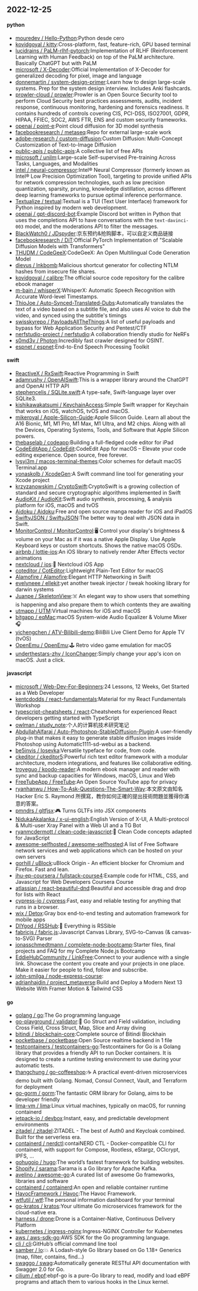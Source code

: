 ## 2022-12-25

#### python
* [mouredev / Hello-Python](https://github.com/mouredev/Hello-Python):Python desde cero
* [kovidgoyal / kitty](https://github.com/kovidgoyal/kitty):Cross-platform, fast, feature-rich, GPU based terminal
* [lucidrains / PaLM-rlhf-pytorch](https://github.com/lucidrains/PaLM-rlhf-pytorch):Implementation of RLHF (Reinforcement Learning with Human Feedback) on top of the PaLM architecture. Basically ChatGPT but with PaLM
* [microsoft / X-Decoder](https://github.com/microsoft/X-Decoder):Official Implementation of X-Decoder for generalized decoding for pixel, image and language
* [donnemartin / system-design-primer](https://github.com/donnemartin/system-design-primer):Learn how to design large-scale systems. Prep for the system design interview. Includes Anki flashcards.
* [prowler-cloud / prowler](https://github.com/prowler-cloud/prowler):Prowler is an Open Source Security tool to perform Cloud Security best practices assessments, audits, incident response, continuous monitoring, hardening and forensics readiness. It contains hundreds of controls covering CIS, PCI-DSS, ISO27001, GDPR, HIPAA, FFIEC, SOC2, AWS FTR, ENS and custom security frameworks.
* [openai / point-e](https://github.com/openai/point-e):Point cloud diffusion for 3D model synthesis
* [facebookresearch / metaseq](https://github.com/facebookresearch/metaseq):Repo for external large-scale work
* [adobe-research / custom-diffusion](https://github.com/adobe-research/custom-diffusion):Custom Diffusion: Multi-Concept Customization of Text-to-Image Diffusion
* [public-apis / public-apis](https://github.com/public-apis/public-apis):A collective list of free APIs
* [microsoft / unilm](https://github.com/microsoft/unilm):Large-scale Self-supervised Pre-training Across Tasks, Languages, and Modalities
* [intel / neural-compressor](https://github.com/intel/neural-compressor):Intel® Neural Compressor (formerly known as Intel® Low Precision Optimization Tool), targeting to provide unified APIs for network compression technologies, such as low precision quantization, sparsity, pruning, knowledge distillation, across different deep learning frameworks to pursue optimal inference performance.
* [Textualize / textual](https://github.com/Textualize/textual):Textual is a TUI (Text User Interface) framework for Python inspired by modern web development.
* [openai / gpt-discord-bot](https://github.com/openai/gpt-discord-bot):Example Discord bot written in Python that uses the completions API to have conversations with the `text-davinci-003` model, and the moderations API to filter the messages.
* [BlackWatch0 / JDspyder](https://github.com/BlackWatch0/JDspyder):京东预约&抢购脚本，可以自定义商品链接
* [facebookresearch / DiT](https://github.com/facebookresearch/DiT):Official PyTorch Implementation of "Scalable Diffusion Models with Transformers"
* [THUDM / CodeGeeX](https://github.com/THUDM/CodeGeeX):CodeGeeX: An Open Multilingual Code Generation Model
* [dievus / lnkbomb](https://github.com/dievus/lnkbomb):Malicious shortcut generator for collecting NTLM hashes from insecure file shares.
* [kovidgoyal / calibre](https://github.com/kovidgoyal/calibre):The official source code repository for the calibre ebook manager
* [m-bain / whisperX](https://github.com/m-bain/whisperX):WhisperX: Automatic Speech Recognition with Accurate Word-level Timestamps.
* [ThioJoe / Auto-Synced-Translated-Dubs](https://github.com/ThioJoe/Auto-Synced-Translated-Dubs):Automatically translates the text of a video based on a subtitle file, and also uses AI voice to dub the video, and synced using the subtitle's timings
* [swisskyrepo / PayloadsAllTheThings](https://github.com/swisskyrepo/PayloadsAllTheThings):A list of useful payloads and bypass for Web Application Security and Pentest/CTF
* [nerfstudio-project / nerfstudio](https://github.com/nerfstudio-project/nerfstudio):A collaboration friendly studio for NeRFs
* [s0md3v / Photon](https://github.com/s0md3v/Photon):Incredibly fast crawler designed for OSINT.
* [espnet / espnet](https://github.com/espnet/espnet):End-to-End Speech Processing Toolkit

#### swift
* [ReactiveX / RxSwift](https://github.com/ReactiveX/RxSwift):Reactive Programming in Swift
* [adamrushy / OpenAISwift](https://github.com/adamrushy/OpenAISwift):This is a wrapper library around the ChatGPT and OpenAI HTTP API
* [stephencelis / SQLite.swift](https://github.com/stephencelis/SQLite.swift):A type-safe, Swift-language layer over SQLite3.
* [kishikawakatsumi / KeychainAccess](https://github.com/kishikawakatsumi/KeychainAccess):Simple Swift wrapper for Keychain that works on iOS, watchOS, tvOS and macOS.
* [mikeroyal / Apple-Silicon-Guide](https://github.com/mikeroyal/Apple-Silicon-Guide):Apple Silicon Guide. Learn all about the A16 Bionic, M1, M1 Pro, M1 Max, M1 Ultra, and M2 chips. Along with all the Devices, Operating Systems, Tools, and Software that Apple Silicon powers.
* [thebaselab / codeapp](https://github.com/thebaselab/codeapp):Building a full-fledged code editor for iPad
* [CodeEditApp / CodeEdit](https://github.com/CodeEditApp/CodeEdit):CodeEdit App for macOS – Elevate your code editing experience. Open source, free forever.
* [lysyi3m / macos-terminal-themes](https://github.com/lysyi3m/macos-terminal-themes):Color schemes for default macOS Terminal.app
* [yonaskolb / XcodeGen](https://github.com/yonaskolb/XcodeGen):A Swift command line tool for generating your Xcode project
* [krzyzanowskim / CryptoSwift](https://github.com/krzyzanowskim/CryptoSwift):CryptoSwift is a growing collection of standard and secure cryptographic algorithms implemented in Swift
* [AudioKit / AudioKit](https://github.com/AudioKit/AudioKit):Swift audio synthesis, processing, & analysis platform for iOS, macOS and tvOS
* [Aidoku / Aidoku](https://github.com/Aidoku/Aidoku):Free and open source manga reader for iOS and iPadOS
* [SwiftyJSON / SwiftyJSON](https://github.com/SwiftyJSON/SwiftyJSON):The better way to deal with JSON data in Swift.
* [MonitorControl / MonitorControl](https://github.com/MonitorControl/MonitorControl):🖥
Control your display's brightness & volume on your Mac as if it was a native Apple Display. Use Apple Keyboard keys or custom shortcuts. Shows the native macOS OSDs.
* [airbnb / lottie-ios](https://github.com/airbnb/lottie-ios):An iOS library to natively render After Effects vector animations
* [nextcloud / ios](https://github.com/nextcloud/ios):📱
Nextcloud iOS App
* [coteditor / CotEditor](https://github.com/coteditor/CotEditor):Lightweight Plain-Text Editor for macOS
* [Alamofire / Alamofire](https://github.com/Alamofire/Alamofire):Elegant HTTP Networking in Swift
* [evelyneee / ellekit](https://github.com/evelyneee/ellekit):yet another tweak injector / tweak hooking library for darwin systems
* [Juanpe / SkeletonView](https://github.com/Juanpe/SkeletonView):☠️
An elegant way to show users that something is happening and also prepare them to which contents they are awaiting
* [utmapp / UTM](https://github.com/utmapp/UTM):Virtual machines for iOS and macOS
* [bitgapp / eqMac](https://github.com/bitgapp/eqMac):macOS System-wide Audio Equalizer & Volume Mixer
🎧
* [yichengchen / ATV-Bilibili-demo](https://github.com/yichengchen/ATV-Bilibili-demo):BiliBili Live Client Demo for Apple TV (tvOS)
* [OpenEmu / OpenEmu](https://github.com/OpenEmu/OpenEmu):🕹
Retro video game emulation for macOS
* [underthestars-zhy / IconChanger](https://github.com/underthestars-zhy/IconChanger):Simply change your app's icon on macOS. Just a click.

#### javascript
* [microsoft / Web-Dev-For-Beginners](https://github.com/microsoft/Web-Dev-For-Beginners):24 Lessons, 12 Weeks, Get Started as a Web Developer
* [kentcdodds / react-fundamentals](https://github.com/kentcdodds/react-fundamentals):Material for my React Fundamentals Workshop
* [typescript-cheatsheets / react](https://github.com/typescript-cheatsheets/react):Cheatsheets for experienced React developers getting started with TypeScript
* [owlman / study_note](https://github.com/owlman/study_note):个人的计算机技术研究笔记
* [AbdullahAlfaraj / Auto-Photoshop-StableDiffusion-Plugin](https://github.com/AbdullahAlfaraj/Auto-Photoshop-StableDiffusion-Plugin):A user-friendly plug-in that makes it easy to generate stable diffusion images inside Photoshop using Automatic1111-sd-webui as a backend.
* [be5invis / Iosevka](https://github.com/be5invis/Iosevka):Versatile typeface for code, from code.
* [ckeditor / ckeditor5](https://github.com/ckeditor/ckeditor5):Powerful rich text editor framework with a modular architecture, modern integrations, and features like collaborative editing.
* [troyeguo / koodo-reader](https://github.com/troyeguo/koodo-reader):A modern ebook manager and reader with sync and backup capacities for Windows, macOS, Linux and Web
* [FreeTubeApp / FreeTube](https://github.com/FreeTubeApp/FreeTube):An Open Source YouTube app for privacy
* [ryanhanwu / How-To-Ask-Questions-The-Smart-Way](https://github.com/ryanhanwu/How-To-Ask-Questions-The-Smart-Way):本文原文由知名 Hacker Eric S. Raymond 所撰寫，教你如何正確的提出技術問題並獲得你滿意的答案。
* [pmndrs / gltfjsx](https://github.com/pmndrs/gltfjsx):🎮
Turns GLTFs into JSX components
* [NidukaAkalanka / x-ui-english](https://github.com/NidukaAkalanka/x-ui-english):English Version of X-UI, A Multi-protocol & Multi-user Xray Panel with a Web UI and a TG Bot
* [ryanmcdermott / clean-code-javascript](https://github.com/ryanmcdermott/clean-code-javascript):🛁
Clean Code concepts adapted for JavaScript
* [awesome-selfhosted / awesome-selfhosted](https://github.com/awesome-selfhosted/awesome-selfhosted):A list of Free Software network services and web applications which can be hosted on your own servers
* [gorhill / uBlock](https://github.com/gorhill/uBlock):uBlock Origin - An efficient blocker for Chromium and Firefox. Fast and lean.
* [jhu-ep-coursera / fullstack-course4](https://github.com/jhu-ep-coursera/fullstack-course4):Example code for HTML, CSS, and Javascript for Web Developers Coursera Course
* [atlassian / react-beautiful-dnd](https://github.com/atlassian/react-beautiful-dnd):Beautiful and accessible drag and drop for lists with React
* [cypress-io / cypress](https://github.com/cypress-io/cypress):Fast, easy and reliable testing for anything that runs in a browser.
* [wix / Detox](https://github.com/wix/Detox):Gray box end-to-end testing and automation framework for mobile apps
* [DIYgod / RSSHub](https://github.com/DIYgod/RSSHub):🍰
Everything is RSSible
* [fabricjs / fabric.js](https://github.com/fabricjs/fabric.js):Javascript Canvas Library, SVG-to-Canvas (& canvas-to-SVG) Parser
* [jonasschmedtmann / complete-node-bootcamp](https://github.com/jonasschmedtmann/complete-node-bootcamp):Starter files, final projects and FAQ for my Complete Node.js Bootcamp
* [EddieHubCommunity / LinkFree](https://github.com/EddieHubCommunity/LinkFree):Connect to your audience with a single link. Showcase the content you create and your projects in one place. Make it easier for people to find, follow and subscribe.
* [john-smilga / node-express-course](https://github.com/john-smilga/node-express-course):
* [adrianhajdin / project_metaverse](https://github.com/adrianhajdin/project_metaverse):Build and Deploy a Modern Next 13 Website With Framer Motion & Tailwind CSS

#### go
* [golang / go](https://github.com/golang/go):The Go programming language
* [go-playground / validator](https://github.com/go-playground/validator):💯
Go Struct and Field validation, including Cross Field, Cross Struct, Map, Slice and Array diving
* [bitindi / blockchain-core](https://github.com/bitindi/blockchain-core):Complete source of Bitindi Blockhain
* [pocketbase / pocketbase](https://github.com/pocketbase/pocketbase):Open Source realtime backend in 1 file
* [testcontainers / testcontainers-go](https://github.com/testcontainers/testcontainers-go):Testcontainers for Go is a Golang library that provides a friendly API to run Docker containers. It is designed to create a runtime testing environment to use during your automatic tests.
* [thangchung / go-coffeeshop](https://github.com/thangchung/go-coffeeshop):☕
A practical event-driven microservices demo built with Golang. Nomad, Consul Connect, Vault, and Terraform for deployment
* [go-gorm / gorm](https://github.com/go-gorm/gorm):The fantastic ORM library for Golang, aims to be developer friendly
* [lima-vm / lima](https://github.com/lima-vm/lima):Linux virtual machines, typically on macOS, for running containerd
* [jetpack-io / devbox](https://github.com/jetpack-io/devbox):Instant, easy, and predictable development environments
* [zitadel / zitadel](https://github.com/zitadel/zitadel):ZITADEL - The best of Auth0 and Keycloak combined. Built for the serverless era.
* [containerd / nerdctl](https://github.com/containerd/nerdctl):contaiNERD CTL - Docker-compatible CLI for containerd, with support for Compose, Rootless, eStargz, OCIcrypt, IPFS, ...
* [gohugoio / hugo](https://github.com/gohugoio/hugo):The world’s fastest framework for building websites.
* [Shopify / sarama](https://github.com/Shopify/sarama):Sarama is a Go library for Apache Kafka.
* [avelino / awesome-go](https://github.com/avelino/awesome-go):A curated list of awesome Go frameworks, libraries and software
* [containerd / containerd](https://github.com/containerd/containerd):An open and reliable container runtime
* [HavocFramework / Havoc](https://github.com/HavocFramework/Havoc):The Havoc Framework.
* [wtfutil / wtf](https://github.com/wtfutil/wtf):The personal information dashboard for your terminal
* [go-kratos / kratos](https://github.com/go-kratos/kratos):Your ultimate Go microservices framework for the cloud-native era.
* [harness / drone](https://github.com/harness/drone):Drone is a Container-Native, Continuous Delivery Platform
* [kubernetes / ingress-nginx](https://github.com/kubernetes/ingress-nginx):Ingress-NGINX Controller for Kubernetes
* [aws / aws-sdk-go](https://github.com/aws/aws-sdk-go):AWS SDK for the Go programming language.
* [cli / cli](https://github.com/cli/cli):GitHub’s official command line tool
* [samber / lo](https://github.com/samber/lo):💥
A Lodash-style Go library based on Go 1.18+ Generics (map, filter, contains, find...)
* [swaggo / swag](https://github.com/swaggo/swag):Automatically generate RESTful API documentation with Swagger 2.0 for Go.
* [cilium / ebpf](https://github.com/cilium/ebpf):ebpf-go is a pure-Go library to read, modify and load eBPF programs and attach them to various hooks in the Linux kernel.
